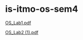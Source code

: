 # is-itmo-os-sem4
[OS_Lab1.pdf](https://github.com/user-attachments/files/18925362/OS_Lab1.pdf)

[OS_Lab2 (1).pdf](https://github.com/user-attachments/files/19251562/OS_Lab2.1.pdf)
